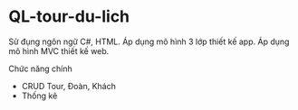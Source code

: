 # QL-tour-du-lich
Sử đụng ngôn ngữ C#, HTML.
Áp dụng mô hình 3 lớp thiết kế app.
Áp dụng mô hình MVC thiết kế web.

Chức năng chính
- CRUD Tour, Đoàn, Khách
- Thống kê
